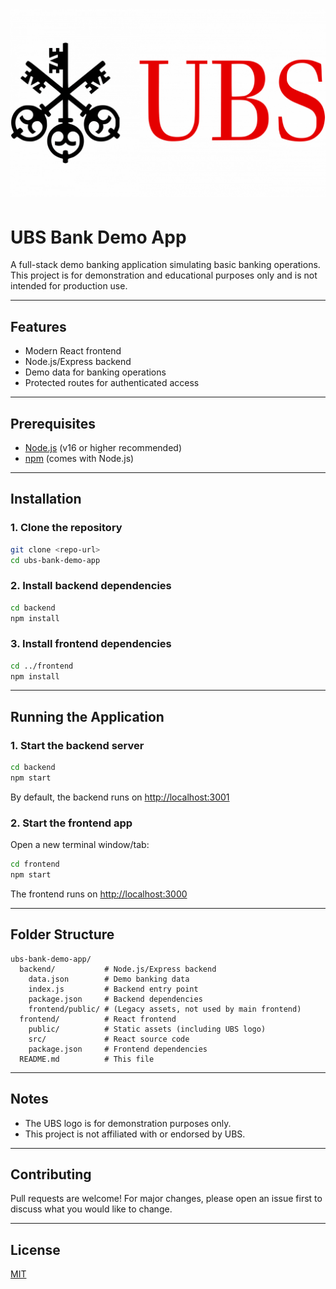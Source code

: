 # <img src="frontend/public/ubs-logo.png" alt="UBS Logo" width="600" />

# UBS Bank Demo App

A full-stack demo banking application simulating basic banking operations. This project is for demonstration and educational purposes only and is not intended for production use.

---

## Features
- Modern React frontend
- Node.js/Express backend
- Demo data for banking operations
- Protected routes for authenticated access

---

## Prerequisites
- [Node.js](https://nodejs.org/) (v16 or higher recommended)
- [npm](https://www.npmjs.com/) (comes with Node.js)

---

## Installation

### 1. Clone the repository
```bash
git clone <repo-url>
cd ubs-bank-demo-app
```

### 2. Install backend dependencies
```bash
cd backend
npm install
```

### 3. Install frontend dependencies
```bash
cd ../frontend
npm install
```

---

## Running the Application

### 1. Start the backend server
```bash
cd backend
npm start
```
By default, the backend runs on [http://localhost:3001](http://localhost:3001)

### 2. Start the frontend app
Open a new terminal window/tab:
```bash
cd frontend
npm start
```
The frontend runs on [http://localhost:3000](http://localhost:3000)

---

## Folder Structure
```
ubs-bank-demo-app/
  backend/           # Node.js/Express backend
    data.json        # Demo banking data
    index.js         # Backend entry point
    package.json     # Backend dependencies
    frontend/public/ # (Legacy assets, not used by main frontend)
  frontend/          # React frontend
    public/          # Static assets (including UBS logo)
    src/             # React source code
    package.json     # Frontend dependencies
  README.md          # This file
```

---

## Notes
- The UBS logo is for demonstration purposes only.
- This project is not affiliated with or endorsed by UBS.

---

## Contributing
Pull requests are welcome! For major changes, please open an issue first to discuss what you would like to change.

---

## License
[MIT](LICENSE)
